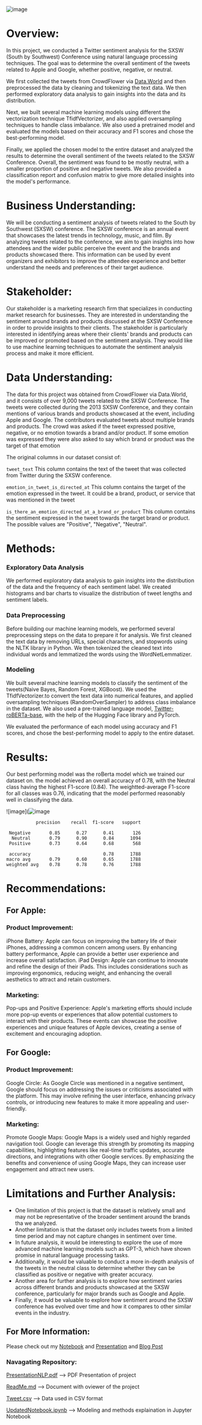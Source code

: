 ![image](https://user-images.githubusercontent.com/45716414/235999747-309c7d99-0c06-4ba9-b568-6e0784437ca7.png)

# Overview:

In this project, we conducted a Twitter sentiment analysis for the SXSW (South by Southwest) Conference using natural language processing techniques. The goal was to determine the overall sentiment of the tweets related to Apple and Google, whether positive, negative, or neutral.

We first collected the tweets from  CrowdFlower via [Data.World](https://data.world/crowdflower/brands-and-product-emotions) and then preprocessed the data by cleaning and tokenizing the text data. We then performed exploratory data analysis to gain insights into the data and its distribution.

Next, we built several machine learning models using different the vectorization technique TfidfVectorizer, and also applied oversampling techniques to handle class imbalance. We also used a pretrained model and evaluated the models based on their accuracy and F1 scores and chose the best-performing model.

Finally, we applied the chosen model to the entire dataset and analyzed the results to determine the overall sentiment of the tweets related to the SXSW Conference. Overall, the sentiment was found to be mostly neutral, with a smaller proportion of positive and negative tweets. We also provided a classification report and confusion matrix to give more detailed insights into the model's performance.


# Business Understanding:
We will be conducting a sentiment analysis of tweets related to the South by Southwest (SXSW) conference. The SXSW conference is an annual event that showcases the latest trends in technology, music, and film. By analyzing tweets related to the conference, we aim to gain insights into how attendees and the wider public perceive the event and the brands and products showcased there. This information can be used by event organizers and exhibitors to improve the attendee experience and better understand the needs and preferences of their target audience.

# Stakeholder:
Our stakeholder is a marketing research firm that specializes in conducting market research for businesses. They are interested in understanding the sentiment around brands and products discussed at the SXSW Conference in order to provide insights to their clients. The stakeholder is particularly interested in identifying areas where their clients' brands and products can be improved or promoted based on the sentiment analysis. They would like to use machine learning techniques to automate the sentiment analysis process and make it more efficient.

# Data Understanding:
The data for this project was obtained from CrowdFlower via Data.World, and it consists of over 9,000 tweets related to the SXSW Conference. The tweets were collected during the 2013 SXSW Conference, and they contain mentions of various brands and products showcased at the event, including Apple and Google. The contributors evaluated tweets about multiple brands and products. The crowd was asked if the tweet expressed positive, negative, or no emotion towards a brand and/or product. If some emotion was expressed they were also asked to say which brand or product was the target of that emotion

The original columns in our dataset consist of:

 `tweet_text` This column contains the text of the tweet that was collected from Twitter during the SXSW conference.

`emotion_in_tweet_is_directed_at` This column contains the target of the emotion expressed in the tweet. It could be a brand, product, or service that was mentioned in the tweet

`is_there_an_emotion_directed_at_a_brand_or_product` This column contains the sentiment expressed in the tweet towards the target brand or product. The possible values are "Positive", "Negative", "Neutral".

# Methods:
### Exploratory Data Analysis
We performed exploratory data analysis to gain insights into the distribution of the data and the frequency of each sentiment label. We created histograms and bar charts to visualize the distribution of tweet lengths and sentiment labels.
### Data Preprocessing
Before building our machine learning models, we performed several preprocessing steps on the data to prepare it for analysis. We first cleaned the text data by removing URLs, special characters, and stopwords using the NLTK library in Python. We then tokenized the cleaned text into individual words and lemmatized the words using the WordNetLemmatizer.

### Modeling
We built several machine learning models to classify the sentiment of the tweets(Naive Bayes, Random Forest, XGBoost). We used the TfidfVectorizer.to convert the text data into numerical features, and applied oversampling techniques (RandomOverSampler) to address class imbalance in the dataset. We also used a pre-trained language model, [Twitter-roBERTa-base](https://huggingface.co/cardiffnlp/twitter-roberta-base-sentiment), with the help of the Hugging Face library and PyTorch.

We evaluated the performance of each model using accuracy and F1 scores, and chose the best-performing model to apply to the entire dataset.

# Results: 
Our best performing model was the roBerta model which we trained our dataset on. the model achieved an overall accuracy of 0.78, with the Neutral class having the highest F1-score (0.84). The weightted-average F1-score for all classes was 0.76, indicating that the model performed reasonably well in classifying the data.

![image](![image](https://github.com/inagib21/TweetSentiment/assets/45716414/93182e81-2e49-482d-83d5-e2029500a6c0)



               precision    recall  f1-score   support

     Negative       0.85      0.27      0.41       126
      Neutral       0.79      0.90      0.84      1094
     Positive       0.73      0.64      0.68       568

     accuracy                           0.78      1788
    macro avg       0.79      0.60      0.65      1788
    weighted avg    0.78      0.78      0.76      1788


# Recommendations:
## For Apple:

### Product Improvement:

iPhone Battery: Apple can focus on improving the battery life of their iPhones, addressing a common concern among users. By enhancing battery performance, Apple can provide a better user experience and increase overall satisfaction.
iPad Design: Apple can continue to innovate and refine the design of their iPads. This includes considerations such as improving ergonomics, reducing weight, and enhancing the overall aesthetics to attract and retain customers.
### Marketing:

Pop-ups and Positive Experience: Apple's marketing efforts should include more pop-up events or experiences that allow potential customers to interact with their products. These events can showcase the positive experiences and unique features of Apple devices, creating a sense of excitement and encouraging adoption.

## For Google:
### Product Improvement:

Google Circle: As Google Circle was mentioned in a negative sentiment, Google should focus on addressing the issues or criticisms associated with the platform. This may involve refining the user interface, enhancing privacy controls, or introducing new features to make it more appealing and user-friendly.

### Marketing:

Promote Google Maps: Google Maps is a widely used and highly regarded navigation tool. Google can leverage this strength by promoting its mapping capabilities, highlighting features like real-time traffic updates, accurate directions, and integrations with other Google services. By emphasizing the benefits and convenience of using Google Maps, they can increase user engagement and attract new users.

# Limitations and Further Analysis:
- One limitation of this project is that the dataset is relatively small and may not be representative of the broader sentiment around the brands tha we analyzed.
- Another limitation is that the dataset only includes tweets from a limited time period and may not capture changes in sentiment over time.
- In future analysis, it would be interesting to explore the use of more advanced machine learning models such as GPT-3, which have shown promise in natural language processing tasks.
- Additionally, it would be valuable to conduct a more in-depth analysis of the tweets in the neutral class to determine whether they can be classified as positive or negative with greater accuracy.
- Another area for further analysis is to explore how sentiment varies across different brands and products showcased at the SXSW conference, particularly for major brands such as Google and Apple.
- Finally, it would be valuable to explore how sentiment around the SXSW conference has evolved over time and how it compares to other similar events in the industry.

## For More Information:
Please check out my [Notebook](https://github.com/inagib21/TweetSentiment/blob/main/UpdatedNotebook.ipynb) and [Presentation](https://github.com/inagib21/TweetSentiment/blob/main/PresentationNLP.pdf) and [Blog Post](https://medium.com/@inagib21/twitter-sentiment-analysis-for-sxsw-conference-892acd37dc52)

### Navagating Repository:
[PresentationNLP.pdf](https://github.com/inagib21/TweetSentiment/blob/main/PresentationNLP.pdf) --> PDF Presentation of project

[ReadMe.md](https://github.com/inagib21/TweetSentiment/blob/main/ReadMe.md) --> Document with oviewer of the project

[Tweet.csv](https://github.com/inagib21/TweetSentiment/blob/main/Tweet.csv) --> Data used in CSV format

[UpdatedNotebook.ipynb](https://github.com/inagib21/TweetSentiment/blob/main/UpdatedNotebook.ipynb) --> Modeling and methods explaination in Jupyter Notebook

